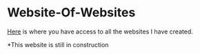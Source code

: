# Website-Of-Websites

[Here](https://sonic.dawsoncollege.qc.ca/~F222235016/ "Wan Mei's Website") is where you have access to all the websites I have created.

*This website is still in construction
